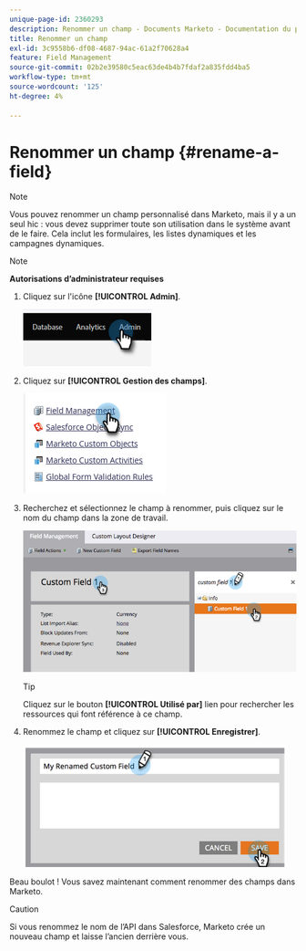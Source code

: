 ```yaml
---
unique-page-id: 2360293
description: Renommer un champ - Documents Marketo - Documentation du produit
title: Renommer un champ
exl-id: 3c9558b6-df08-4687-94ac-61a2f70628a4
feature: Field Management
source-git-commit: 02b2e39580c5eac63de4b4b7fdaf2a835fdd4ba5
workflow-type: tm+mt
source-wordcount: '125'
ht-degree: 4%

---
```


# Renommer un champ {#rename-a-field}

>[!NOTE]
>
>Vous pouvez renommer un champ personnalisé dans Marketo, mais il y a un seul hic : vous devez supprimer toute son utilisation dans le système avant de le faire. Cela inclut les formulaires, les listes dynamiques et les campagnes dynamiques.

>[!NOTE]
>
>**Autorisations d’administrateur requises**

1. Cliquez sur l&#39;icône **[!UICONTROL Admin]**.

   ![](assets/rename-a-field-1.png)

1. Cliquez sur **[!UICONTROL Gestion des champs]**.

   ![](assets/rename-a-field-2.png)

1. Recherchez et sélectionnez le champ à renommer, puis cliquez sur le nom du champ dans la zone de travail.

   ![](assets/rename-a-field-3.png)

   >[!TIP]
   >
   >Cliquez sur le bouton **[!UICONTROL Utilisé par]** lien pour rechercher les ressources qui font référence à ce champ.

1. Renommez le champ et cliquez sur **[!UICONTROL Enregistrer]**.

   ![](assets/rename-a-field-4.png)

Beau boulot ! Vous savez maintenant comment renommer des champs dans Marketo.

>[!CAUTION]
>
>Si vous renommez le nom de l’API dans Salesforce, Marketo crée un nouveau champ et laisse l’ancien derrière vous.
